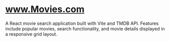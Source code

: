 # www.Movies.com
A React movie search application built with Vite and TMDB API. Features include popular movies, search functionality, and movie details displayed in a responsive grid layout.
